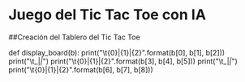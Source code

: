 # Juego del Tic Tac Toe con IA

##Creación del Tablero del Tic Tac Toe

def display_board(b):
    print("\t{0}|{1}|{2}".format(b[0], b[1], b[2]))
    print("\t_|_|_")
    print("\t{0}|{1}|{2}".format(b[3], b[4], b[5]))
    print("\t_|_|_")
    print("\t{0}|{1}|{2}".format(b[6], b[7], b[8]))
